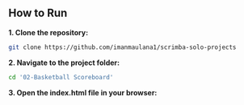 ## How to Run

**1. Clone the repository:**
```bash
git clone https://github.com/imanmaulana1/scrimba-solo-projects
```

**2. Navigate to the project folder:**
```bash
cd '02-Basketball Scoreboard'
```

**3. Open the index.html file in your browser:**